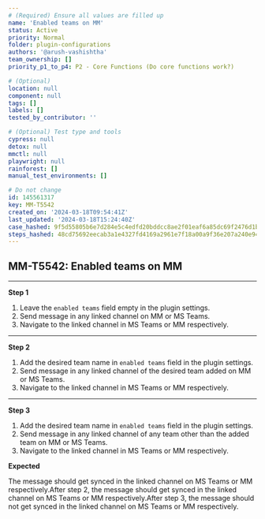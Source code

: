 ```yaml
---
# (Required) Ensure all values are filled up
name: 'Enabled teams on MM'
status: Active
priority: Normal
folder: plugin-configurations
authors: '@arush-vashishtha'
team_ownership: []
priority_p1_to_p4: P2 - Core Functions (Do core functions work?)

# (Optional)
location: null
component: null
tags: []
labels: []
tested_by_contributor: ''

# (Optional) Test type and tools
cypress: null
detox: null
mmctl: null
playwright: null
rainforest: []
manual_test_environments: []

# Do not change
id: 145561317
key: MM-T5542
created_on: '2024-03-18T09:54:41Z'
last_updated: '2024-03-18T15:24:40Z'
case_hashed: 9f5d55805b6e7d284e5c4edfd20bddcc8ae2f01eaf6a85dc69f2476d1b73f62a14e5afcf48c2684484c8e4f0d103c707
steps_hashed: 48cd75692eecab3a1e4327fd4169a2961e7f18a00a9f36e207a240e9490c8ad1e2f7d8aace0401faf0df2f538b032277
---
```


<!-- (Auto-generated) Based on frontmatter's "key" and "name" -->

## MM-T5542: Enabled teams on MM

---

**Step 1**

1. Leave the `enabled teams` field empty in the plugin settings.
2. Send message in any linked channel on MM or MS Teams.
3. Navigate to the linked channel in MS Teams or MM respectively.

---

**Step 2**

1. Add the desired team name in `enabled teams` field in the plugin settings.
2. Send message in any linked channel of the desired team added on MM or MS Teams.
3. Navigate to the linked channel in MS Teams or MM respectively.

---

**Step 3**

1. Add the desired team name in `enabled teams` field in the plugin settings.
2. Send message in any linked channel of any team other than the added team on MM or MS Teams.
3. Navigate to the linked channel in MS Teams or MM respectively.

**Expected**

The message should get synced in the linked channel on MS Teams or MM respectively.After step 2, the message should get synced in the linked channel on MS Teams or MM respectively.After step 3, the message should not get synced in the linked channel on MS Teams or MM respectively.
